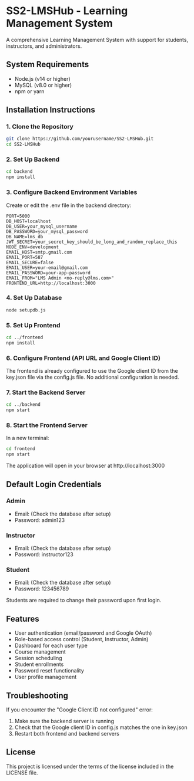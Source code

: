 # SS2-LMSHub - Learning Management System

A comprehensive Learning Management System with support for students, instructors, and administrators.

## System Requirements

- Node.js (v14 or higher)
- MySQL (v8.0 or higher)
- npm or yarn

## Installation Instructions

### 1. Clone the Repository

```bash
git clone https://github.com/yourusername/SS2-LMSHub.git
cd SS2-LMSHub
```

### 2. Set Up Backend

```bash
cd backend
npm install
```

### 3. Configure Backend Environment Variables

Create or edit the .env file in the backend directory:

```
PORT=5000
DB_HOST=localhost
DB_USER=your_mysql_username
DB_PASSWORD=your_mysql_password
DB_NAME=lms_db
JWT_SECRET=your_secret_key_should_be_long_and_random_replace_this
NODE_ENV=development
EMAIL_HOST=smtp.gmail.com
EMAIL_PORT=587
EMAIL_SECURE=false
EMAIL_USER=your-email@gmail.com
EMAIL_PASSWORD=your-app-password
EMAIL_FROM="LMS Admin <no-reply@lms.com>"
FRONTEND_URL=http://localhost:3000
```

### 4. Set Up Database

```bash
node setupdb.js
```

### 5. Set Up Frontend

```bash
cd ../frontend
npm install
```

### 6. Configure Frontend (API URL and Google Client ID)

The frontend is already configured to use the Google client ID from the key.json file via the config.js file. No additional configuration is needed.

### 7. Start the Backend Server

```bash
cd ../backend
npm start
```

### 8. Start the Frontend Server

In a new terminal:

```bash
cd frontend
npm start
```

The application will open in your browser at http://localhost:3000

## Default Login Credentials

### Admin
- Email: (Check the database after setup)
- Password: admin123

### Instructor
- Email: (Check the database after setup)
- Password: instructor123

### Student
- Email: (Check the database after setup)
- Password: 123456789

Students are required to change their password upon first login.

## Features

- User authentication (email/password and Google OAuth)
- Role-based access control (Student, Instructor, Admin)
- Dashboard for each user type
- Course management
- Session scheduling
- Student enrollments
- Password reset functionality
- User profile management

## Troubleshooting

If you encounter the "Google Client ID not configured" error:
1. Make sure the backend server is running
2. Check that the Google client ID in config.js matches the one in key.json
3. Restart both frontend and backend servers

## License

This project is licensed under the terms of the license included in the LICENSE file.

